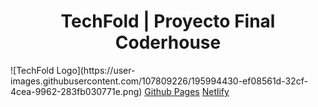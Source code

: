 <h1 align="center">TechFold | Proyecto Final Coderhouse</h1>
![TechFold Logo](https://user-images.githubusercontent.com/107809226/195994430-ef08561d-32cf-4cea-9962-283fb030771e.png)
<a href="https://juangonzalosouza.github.io/_juanSouza/index.html">Github Pages</a>
<a href="">Netlify</a>
